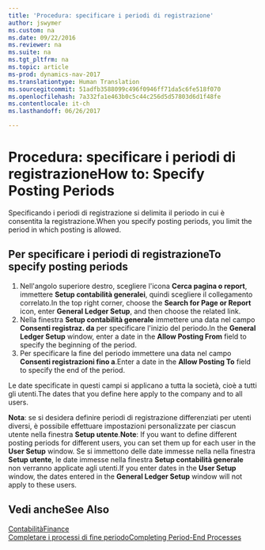 ```yaml
---
title: 'Procedura: specificare i periodi di registrazione'
author: jswymer
ms.custom: na
ms.date: 09/22/2016
ms.reviewer: na
ms.suite: na
ms.tgt_pltfrm: na
ms.topic: article
ms-prod: dynamics-nav-2017
ms.translationtype: Human Translation
ms.sourcegitcommit: 51adfb3588099c496f0946ff71da5c6fe518f070
ms.openlocfilehash: 7a332fa1e463b0c5c44c256d5d57803d6d1f48fe
ms.contentlocale: it-ch
ms.lasthandoff: 06/26/2017

---
```


# <a name="how-to-specify-posting-periods"></a><span data-ttu-id="d5002-102">Procedura: specificare i periodi di registrazione</span><span class="sxs-lookup"><span data-stu-id="d5002-102">How to: Specify Posting Periods</span></span>
<span data-ttu-id="d5002-103">Specificando i periodi di registrazione si delimita il periodo in cui è consentita la registrazione.</span><span class="sxs-lookup"><span data-stu-id="d5002-103">When you specify posting periods, you limit the period in which posting is allowed.</span></span>

## <a name="to-specify-posting-periods"></a><span data-ttu-id="d5002-104">Per specificare i periodi di registrazione</span><span class="sxs-lookup"><span data-stu-id="d5002-104">To specify posting periods</span></span>
1. <span data-ttu-id="d5002-105">Nell'angolo superiore destro, scegliere l'icona **Cerca pagina o report**, immettere **Setup contabilità generalei**, quindi scegliere il collegamento correlato.</span><span class="sxs-lookup"><span data-stu-id="d5002-105">In the top right corner, choose the **Search for Page or Report** icon, enter **General Ledger Setup**, and then choose the related link.</span></span>
2. <span data-ttu-id="d5002-106">Nella finestra **Setup contabilità generale** immettere una data nel campo **Consenti registraz. da** per specificare l'inizio del periodo.</span><span class="sxs-lookup"><span data-stu-id="d5002-106">In the **General Ledger Setup** window, enter a date in the **Allow Posting From** field to specify the beginning of the period.</span></span>
3. <span data-ttu-id="d5002-107">Per specificare la fine del periodo immettere una data nel campo **Consenti registrazioni fino a**.</span><span class="sxs-lookup"><span data-stu-id="d5002-107">Enter a date in the **Allow Posting To** field to specify the end of the period.</span></span>

<span data-ttu-id="d5002-108">Le date specificate in questi campi si applicano a tutta la società, cioè a tutti gli utenti.</span><span class="sxs-lookup"><span data-stu-id="d5002-108">The dates that you define here apply to the company and to all users.</span></span>

<span data-ttu-id="d5002-109">**Nota**: se si desidera definire periodi di registrazione differenziati per utenti diversi, è possibile effettuare impostazioni personalizzate per ciascun utente nella finestra **Setup utente**.</span><span class="sxs-lookup"><span data-stu-id="d5002-109">**Note**: If you want to define different posting periods for different users, you can set them up for each user in the **User Setup** window.</span></span> <span data-ttu-id="d5002-110">Se si immettono delle date immesse nella nella finestra **Setup utente**, le date immesse nella finestra **Setup contabilità generale** non verranno applicate agli utenti.</span><span class="sxs-lookup"><span data-stu-id="d5002-110">If you enter dates in the **User Setup** window, the dates entered in the **General Ledger Setup** window will not apply to these users.</span></span>


## <a name="see-also"></a><span data-ttu-id="d5002-111">Vedi anche</span><span class="sxs-lookup"><span data-stu-id="d5002-111">See Also</span></span>
[<span data-ttu-id="d5002-112">Contabilità</span><span class="sxs-lookup"><span data-stu-id="d5002-112">Finance</span></span>](finance-setup.md)  
[<span data-ttu-id="d5002-113">Completare i processi di fine periodo</span><span class="sxs-lookup"><span data-stu-id="d5002-113">Completing Period-End Processes</span></span>](year-how-complete-period-end-processes.md)

